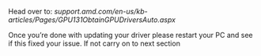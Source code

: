 Head over to: _support.amd.com/en-us/kb-articles/Pages/GPU131ObtainGPUDriversAuto.aspx_

Once you’re done with updating your driver please restart your PC and see if this fixed your issue. If not carry on to next section
